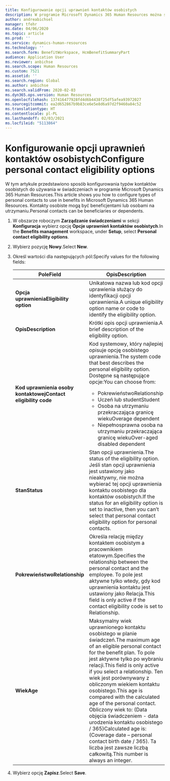```yaml
---
title: Konfigurowanie opcji uprawnień kontaktów osobistych
description: W programie Microsoft Dynamics 365 Human Resources można skonfigurować opcje uprawnień dla kontaktów osobistych. Kontakty osobiste mogą być beneficjentami lub osobami na utrzymaniu.
author: andreabichsel
manager: tfehr
ms.date: 04/06/2020
ms.topic: article
ms.prod: ''
ms.service: dynamics-human-resources
ms.technology: ''
ms.search.form: BenefitWorkspace, HcmBenefitSummaryPart
audience: Application User
ms.reviewer: anbichse
ms.search.scope: Human Resources
ms.custom: 7521
ms.assetid: ''
ms.search.region: Global
ms.author: anbichse
ms.search.validFrom: 2020-02-03
ms.dyn365.ops.version: Human Resources
ms.openlocfilehash: 137416477928fd4d6b4438f25df5afea93972027
ms.sourcegitcommit: ea2d652867b9b83ce6e5e8d6a97d2f9460a84c52
ms.translationtype: HT
ms.contentlocale: pl-PL
ms.lasthandoff: 02/03/2021
ms.locfileid: "5113864"
---
```

# <a name="configure-personal-contact-eligibility-options"></a><span data-ttu-id="cba41-104">Konfigurowanie opcji uprawnień kontaktów osobistych</span><span class="sxs-lookup"><span data-stu-id="cba41-104">Configure personal contact eligibility options</span></span>

<span data-ttu-id="cba41-105">W tym artykule przedstawiono sposób konfigurowania typów kontaktów osobistych do używania w świadczeniach w programie Microsoft Dynamics 365 Human Resources.</span><span class="sxs-lookup"><span data-stu-id="cba41-105">This article shows you how to configure types of personal contacts to use in benefits in Microsoft Dynamics 365 Human Resources.</span></span> <span data-ttu-id="cba41-106">Kontakty osobiste mogą być beneficjentami lub osobami na utrzymaniu.</span><span class="sxs-lookup"><span data-stu-id="cba41-106">Personal contacts can be beneficiaries or dependents.</span></span> 

1. <span data-ttu-id="cba41-107">W obszarze roboczym **Zarządzanie świadczeniami** w sekcji **Konfiguracja** wybierz opcję **Opcje uprawnień kontaktów osobistych**.</span><span class="sxs-lookup"><span data-stu-id="cba41-107">In the **Benefits management** workspace, under **Setup**, select **Personal contact eligibility options**.</span></span>

2. <span data-ttu-id="cba41-108">Wybierz pozycję **Nowy**.</span><span class="sxs-lookup"><span data-stu-id="cba41-108">Select **New**.</span></span>

3. <span data-ttu-id="cba41-109">Określ wartości dla następujących pól:</span><span class="sxs-lookup"><span data-stu-id="cba41-109">Specify values for the following fields:</span></span>

   | <span data-ttu-id="cba41-110">Pole</span><span class="sxs-lookup"><span data-stu-id="cba41-110">Field</span></span> | <span data-ttu-id="cba41-111">Opis</span><span class="sxs-lookup"><span data-stu-id="cba41-111">Description</span></span> |
   | --- | --- |
   | <span data-ttu-id="cba41-112">**Opcja uprawnienia**</span><span class="sxs-lookup"><span data-stu-id="cba41-112">**Eligibility option**</span></span> | <span data-ttu-id="cba41-113">Unikatowa nazwa lub kod opcji uprawienia służący do identyfikacji opcji uprawnienia.</span><span class="sxs-lookup"><span data-stu-id="cba41-113">A unique eligibility option name or code to identify the eligibility option.</span></span> |
   | <span data-ttu-id="cba41-114">**Opis**</span><span class="sxs-lookup"><span data-stu-id="cba41-114">**Description**</span></span> | <span data-ttu-id="cba41-115">Krótki opis opcji uprawnienia.</span><span class="sxs-lookup"><span data-stu-id="cba41-115">A brief description of the eligibility option.</span></span> |
   | <span data-ttu-id="cba41-116">**Kod uprawnienia osoby kontaktowej**</span><span class="sxs-lookup"><span data-stu-id="cba41-116">**Contact eligibility code**</span></span> | <span data-ttu-id="cba41-117">Kod systemowy, który najlepiej opisuje opcję osobistego uprawnienia.</span><span class="sxs-lookup"><span data-stu-id="cba41-117">The system code that best describes the personal eligibility option.</span></span> <span data-ttu-id="cba41-118">Dostępne są następujące opcje:</span><span class="sxs-lookup"><span data-stu-id="cba41-118">You can choose from:</span></span> <ul><li><span data-ttu-id="cba41-119">Pokrewieństwo</span><span class="sxs-lookup"><span data-stu-id="cba41-119">Relationship</span></span></li><li><span data-ttu-id="cba41-120">Uczeń lub student</span><span class="sxs-lookup"><span data-stu-id="cba41-120">Student</span></span></li><li><span data-ttu-id="cba41-121">Osoba na utrzymaniu przekraczająca granicę wieku</span><span class="sxs-lookup"><span data-stu-id="cba41-121">Overage dependent</span></span></li><li><span data-ttu-id="cba41-122">Niepełnosprawna osoba na utrzymaniu przekraczająca granicę wieku</span><span class="sxs-lookup"><span data-stu-id="cba41-122">Over-aged disabled dependent</span></span></li></ul> |
   | <span data-ttu-id="cba41-123">**Stan**</span><span class="sxs-lookup"><span data-stu-id="cba41-123">**Status**</span></span> | <span data-ttu-id="cba41-124">Stan opcji uprawnienia.</span><span class="sxs-lookup"><span data-stu-id="cba41-124">The status of the eligibility option.</span></span> <span data-ttu-id="cba41-125">Jeśli stan opcji uprawnienia jest ustawiony jako nieaktywny, nie można wybierać tej opcji uprawnienia kontaktu osobistego dla kontaktów osobistych.</span><span class="sxs-lookup"><span data-stu-id="cba41-125">If the status for an eligibility option is set to inactive, then you can’t select that personal contact eligibility option for personal contacts.</span></span> |
   | <span data-ttu-id="cba41-126">**Pokrewieństwo**</span><span class="sxs-lookup"><span data-stu-id="cba41-126">**Relationship**</span></span> | <span data-ttu-id="cba41-127">Określa relację między kontaktem osobistym a pracownikiem etatowym.</span><span class="sxs-lookup"><span data-stu-id="cba41-127">Specifies the relationship between the personal contact and the employee.</span></span> <span data-ttu-id="cba41-128">To pole jest aktywne tylko wtedy, gdy kod uprawnienia kontaktu jest ustawiony jako Relacja.</span><span class="sxs-lookup"><span data-stu-id="cba41-128">This field is only active if the contact eligibility code is set to Relationship.</span></span> |
   | <span data-ttu-id="cba41-129">**Wiek**</span><span class="sxs-lookup"><span data-stu-id="cba41-129">**Age**</span></span> | <span data-ttu-id="cba41-130">Maksymalny wiek uprawnionego kontaktu osobistego w planie świadczeń.</span><span class="sxs-lookup"><span data-stu-id="cba41-130">The maximum age of an eligible personal contact for the benefit plan.</span></span> <span data-ttu-id="cba41-131">To pole jest aktywne tylko po wybraniu relacji.</span><span class="sxs-lookup"><span data-stu-id="cba41-131">This field is only active if you select a relationship.</span></span> <span data-ttu-id="cba41-132">Ten wiek jest porównywany z obliczonym wiekiem kontaktu osobistego.</span><span class="sxs-lookup"><span data-stu-id="cba41-132">This age is compared with the calculated age of the personal contact.</span></span> <span data-ttu-id="cba41-133">Obliczony wiek to: (Data objęcia świadczeniem - data urodzenia kontaktu osobistego / 365)</span><span class="sxs-lookup"><span data-stu-id="cba41-133">Calculated age is: (Coverage date – personal contact birth date / 365).</span></span> <span data-ttu-id="cba41-134">Ta liczba jest zawsze liczbą całkowitą.</span><span class="sxs-lookup"><span data-stu-id="cba41-134">This number is always an integer.</span></span> |

4. <span data-ttu-id="cba41-135">Wybierz opcję **Zapisz**.</span><span class="sxs-lookup"><span data-stu-id="cba41-135">Select **Save**.</span></span> 
